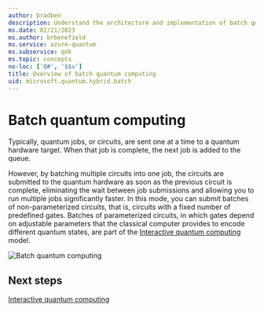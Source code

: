 ```yaml
---
author: bradben
description: Understand the architecture and implementation of batch quantum computing.
ms.date: 02/21/2023
ms.author: brbenefield
ms.service: azure-quantum
ms.subservice: qdk
ms.topic: concepts
no-loc: ['Q#', '$$v']
title: Overview of batch quantum computing
uid: microsoft.quantum.hybrid.batch
---
```


# Batch quantum computing

Typically, quantum jobs, or circuits, are sent one at a time to a quantum hardware target. When that job is complete, the next job is added to the queue. 

However, by batching multiple circuits into one job, the circuits are submitted to the quantum hardware as soon as the previous circuit is complete, eliminating the wait between job submissions and allowing you to run multiple jobs significantly faster. In this mode, you can submit batches of non-parameterized circuits, that is, circuits with a fixed number of predefined gates. Batches of parameterized circuits, in which gates depend on adjustable parameters that the classical computer provides to encode different quantum states, are part of the [Interactive quantum computing](xref:microsoft.quantum.hybrid.interactive) model.

![Batch quantum computing](~/media/hybrid/batch.png)

## Next steps

[Interactive quantum computing](xref:microsoft.quantum.hybrid.interactive)